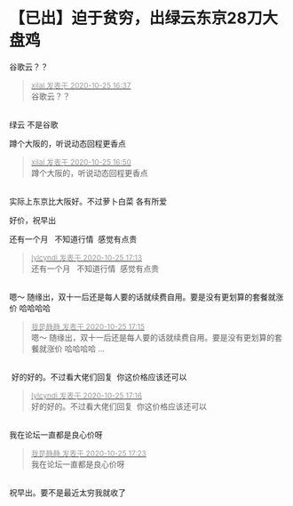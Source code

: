 # 【已出】迫于贫穷，出绿云东京28刀大盘鸡


谷歌云？？

<div class="quote"><blockquote><font size="2"><a href="https://www.hostloc.com/forum.php?mod=redirect&amp;goto=findpost&amp;pid=9350332&amp;ptid=758278" target="_blank"><font color="#999999">xilal 发表于 2020-10-25 16:37</font></a></font><br />
谷歌云？？</blockquote></div><br />
绿云 不是谷歌

蹲个大阪的，听说动态回程更香点

<div class="quote"><blockquote><font size="2"><a href="https://www.hostloc.com/forum.php?mod=redirect&amp;goto=findpost&amp;pid=9350393&amp;ptid=758278" target="_blank"><font color="#999999">xilal 发表于 2020-10-25 16:50</font></a></font><br />
蹲个大阪的，听说动态回程更香点</blockquote></div><br />
实际上东京比大阪好。不过萝卜白菜 各有所爱

好价，祝早出

还有一个月&nbsp; &nbsp;不知道行情&nbsp;&nbsp;感觉有点贵

<div class="quote"><blockquote><font size="2"><a href="https://www.hostloc.com/forum.php?mod=redirect&amp;goto=findpost&amp;pid=9350486&amp;ptid=758278" target="_blank"><font color="#999999">lylcyndi 发表于 2020-10-25 17:13</font></a></font><br />
还有一个月&nbsp; &nbsp;不知道行情&nbsp;&nbsp;感觉有点贵</blockquote></div><br />
嗯～ 随缘出，双十一后还是每人要的话就续费自用。要是没有更划算的套餐就涨价 哈哈哈哈

<div class="quote"><blockquote><font size="2"><a href="https://www.hostloc.com/forum.php?mod=redirect&amp;goto=findpost&amp;pid=9350490&amp;ptid=758278" target="_blank"><font color="#999999">我是静静 发表于 2020-10-25 17:15</font></a></font><br />
嗯～ 随缘出，双十一后还是每人要的话就续费自用。要是没有更划算的套餐就涨价 哈哈哈哈 ...</blockquote></div><br />
<img src="static/image/smiley/default/lol.gif" smilieid="12" border="0" alt="" /> 好的好的。不过看大佬们回复&nbsp;&nbsp;你这价格应该还可以

<div class="quote"><blockquote><font size="2"><a href="https://www.hostloc.com/forum.php?mod=redirect&amp;goto=findpost&amp;pid=9350496&amp;ptid=758278" target="_blank"><font color="#999999">lylcyndi 发表于 2020-10-25 17:16</font></a></font><br />
好的好的。不过看大佬们回复&nbsp;&nbsp;你这价格应该还可以</blockquote></div><br />
我在论坛一直都是良心价呀

<div class="quote"><blockquote><font size="2"><a href="https://www.hostloc.com/forum.php?mod=redirect&amp;goto=findpost&amp;pid=9350507&amp;ptid=758278" target="_blank"><font color="#999999">我是静静 发表于 2020-10-25 17:23</font></a></font><br />
我在论坛一直都是良心价呀</blockquote></div><br />
祝早出。要不是最近太穷我就收了
